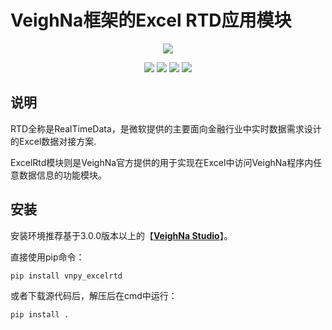 # VeighNa框架的Excel RTD应用模块

<p align="center">
  <img src ="https://vnpy.oss-cn-shanghai.aliyuncs.com/vnpy-logo.png"/>
</p>

<p align="center">
    <img src ="https://img.shields.io/badge/version-1.0.1-blueviolet.svg"/>
    <img src ="https://img.shields.io/badge/platform-windows-yellow.svg"/>
    <img src ="https://img.shields.io/badge/python-3.7|3.8|3.9|3.10-blue.svg" />
    <img src ="https://img.shields.io/github/license/vnpy/vnpy.svg?color=orange"/>
</p>

## 说明

RTD全称是RealTimeData，是微软提供的主要面向金融行业中实时数据需求设计的Excel数据对接方案.

ExcelRtd模块则是VeighNa官方提供的用于实现在Excel中访问VeighNa程序内任意数据信息的功能模块。

## 安装

安装环境推荐基于3.0.0版本以上的【[**VeighNa Studio**](https://www.vnpy.com)】。

直接使用pip命令：

```
pip install vnpy_excelrtd
```


或者下载源代码后，解压后在cmd中运行：

```
pip install .
```

